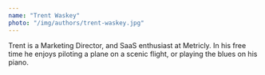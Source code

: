 ```yaml
---
name: "Trent Waskey"
photo: "/img/authors/trent-waskey.jpg"
---
```

Trent is a Marketing Director, and SaaS enthusiast at Metricly. In his free time he enjoys piloting a plane on a scenic flight, or playing the blues on his piano.
